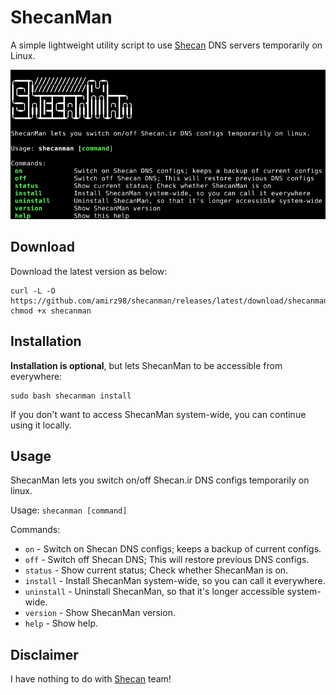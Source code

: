 # ShecanMan

A simple lightweight utility script to use [Shecan](https://www.shecan.ir) DNS servers temporarily on Linux.

![screenshot](screenshots/Screenshot-v0.1.2.png)

## Download

Download the latest version as below:

```shell script
curl -L -O https://github.com/amirz98/shecanman/releases/latest/download/shecanman
chmod +x shecanman
```

## Installation

**Installation is optional**, but lets ShecanMan to be accessible from everywhere:

```shell script
sudo bash shecanman install
```

If you don't want to access ShecanMan system-wide, you can continue using it locally.

## Usage

ShecanMan lets you switch on/off Shecan.ir DNS configs temporarily on linux.

Usage: `shecanman [command]`

Commands:

- `on` - Switch on Shecan DNS configs; keeps a backup of current configs.
- `off` - Switch off Shecan DNS; This will restore previous DNS configs.
- `status` - Show current status; Check whether ShecanMan is on.
- `install` - Install ShecanMan system-wide, so you can call it everywhere.
- `uninstall` - Uninstall ShecanMan, so that it's longer accessible system-wide.
- `version` - Show ShecanMan version.
- `help` - Show help.

## Disclaimer

I have nothing to do with [Shecan](https://www.shecan.ir) team!
